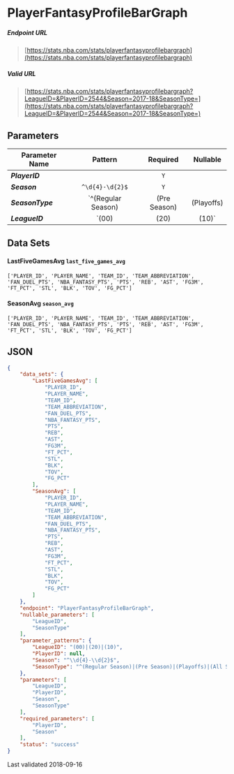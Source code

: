 # PlayerFantasyProfileBarGraph

##### Endpoint URL
>[https://stats.nba.com/stats/playerfantasyprofilebargraph](https://stats.nba.com/stats/playerfantasyprofilebargraph)

##### Valid URL
>[https://stats.nba.com/stats/playerfantasyprofilebargraph?LeagueID=&PlayerID=2544&Season=2017-18&SeasonType=](https://stats.nba.com/stats/playerfantasyprofilebargraph?LeagueID=&PlayerID=2544&Season=2017-18&SeasonType=)

## Parameters
Parameter Name | Pattern | Required | Nullable
------------ | :-----------: | :---: | :---:
_**PlayerID**_ |  | `Y` |  | 
_**Season**_ | `^\d{4}-\d{2}$` | `Y` |  | 
_**SeasonType**_ | `^(Regular Season)|(Pre Season)|(Playoffs)|(All Star)$` |  | `Y` | 
_**LeagueID**_ | `(00)|(20)|(10)` |  | `Y` | 

## Data Sets
#### LastFiveGamesAvg `last_five_games_avg`
```text
['PLAYER_ID', 'PLAYER_NAME', 'TEAM_ID', 'TEAM_ABBREVIATION', 'FAN_DUEL_PTS', 'NBA_FANTASY_PTS', 'PTS', 'REB', 'AST', 'FG3M', 'FT_PCT', 'STL', 'BLK', 'TOV', 'FG_PCT']
```

#### SeasonAvg `season_avg`
```text
['PLAYER_ID', 'PLAYER_NAME', 'TEAM_ID', 'TEAM_ABBREVIATION', 'FAN_DUEL_PTS', 'NBA_FANTASY_PTS', 'PTS', 'REB', 'AST', 'FG3M', 'FT_PCT', 'STL', 'BLK', 'TOV', 'FG_PCT']
```


## JSON
```json
{
    "data_sets": {
        "LastFiveGamesAvg": [
            "PLAYER_ID",
            "PLAYER_NAME",
            "TEAM_ID",
            "TEAM_ABBREVIATION",
            "FAN_DUEL_PTS",
            "NBA_FANTASY_PTS",
            "PTS",
            "REB",
            "AST",
            "FG3M",
            "FT_PCT",
            "STL",
            "BLK",
            "TOV",
            "FG_PCT"
        ],
        "SeasonAvg": [
            "PLAYER_ID",
            "PLAYER_NAME",
            "TEAM_ID",
            "TEAM_ABBREVIATION",
            "FAN_DUEL_PTS",
            "NBA_FANTASY_PTS",
            "PTS",
            "REB",
            "AST",
            "FG3M",
            "FT_PCT",
            "STL",
            "BLK",
            "TOV",
            "FG_PCT"
        ]
    },
    "endpoint": "PlayerFantasyProfileBarGraph",
    "nullable_parameters": [
        "LeagueID",
        "SeasonType"
    ],
    "parameter_patterns": {
        "LeagueID": "(00)|(20)|(10)",
        "PlayerID": null,
        "Season": "^\\d{4}-\\d{2}$",
        "SeasonType": "^(Regular Season)|(Pre Season)|(Playoffs)|(All Star)$"
    },
    "parameters": [
        "LeagueID",
        "PlayerID",
        "Season",
        "SeasonType"
    ],
    "required_parameters": [
        "PlayerID",
        "Season"
    ],
    "status": "success"
}
```

Last validated 2018-09-16